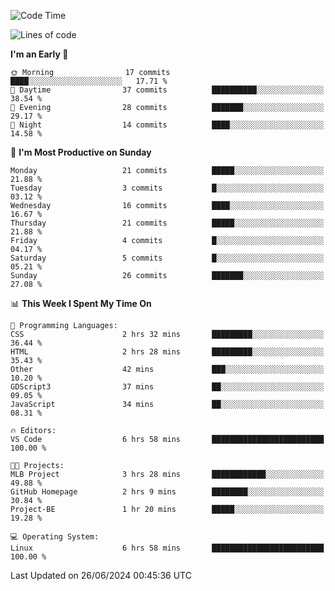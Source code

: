 <!--START_SECTION:waka-->
![Code Time](http://img.shields.io/badge/Code%20Time-191%20hrs%2022%20mins-blue)

![Lines of code](https://img.shields.io/badge/From%20Hello%20World%20I%27ve%20Written-13.6%20thousand%20lines%20of%20code-blue)

**I'm an Early 🐤** 

```text
🌞 Morning                17 commits          ████░░░░░░░░░░░░░░░░░░░░░   17.71 % 
🌆 Daytime                37 commits          ██████████░░░░░░░░░░░░░░░   38.54 % 
🌃 Evening                28 commits          ███████░░░░░░░░░░░░░░░░░░   29.17 % 
🌙 Night                  14 commits          ████░░░░░░░░░░░░░░░░░░░░░   14.58 % 
```
📅 **I'm Most Productive on Sunday** 

```text
Monday                   21 commits          █████░░░░░░░░░░░░░░░░░░░░   21.88 % 
Tuesday                  3 commits           █░░░░░░░░░░░░░░░░░░░░░░░░   03.12 % 
Wednesday                16 commits          ████░░░░░░░░░░░░░░░░░░░░░   16.67 % 
Thursday                 21 commits          █████░░░░░░░░░░░░░░░░░░░░   21.88 % 
Friday                   4 commits           █░░░░░░░░░░░░░░░░░░░░░░░░   04.17 % 
Saturday                 5 commits           █░░░░░░░░░░░░░░░░░░░░░░░░   05.21 % 
Sunday                   26 commits          ███████░░░░░░░░░░░░░░░░░░   27.08 % 
```


📊 **This Week I Spent My Time On** 

```text
💬 Programming Languages: 
CSS                      2 hrs 32 mins       █████████░░░░░░░░░░░░░░░░   36.44 % 
HTML                     2 hrs 28 mins       █████████░░░░░░░░░░░░░░░░   35.43 % 
Other                    42 mins             ███░░░░░░░░░░░░░░░░░░░░░░   10.20 % 
GDScript3                37 mins             ██░░░░░░░░░░░░░░░░░░░░░░░   09.05 % 
JavaScript               34 mins             ██░░░░░░░░░░░░░░░░░░░░░░░   08.31 % 

🔥 Editors: 
VS Code                  6 hrs 58 mins       █████████████████████████   100.00 % 

🐱‍💻 Projects: 
MLB Project              3 hrs 28 mins       ████████████░░░░░░░░░░░░░   49.88 % 
GitHub Homepage          2 hrs 9 mins        ████████░░░░░░░░░░░░░░░░░   30.84 % 
Project-BE               1 hr 20 mins        █████░░░░░░░░░░░░░░░░░░░░   19.28 % 

💻 Operating System: 
Linux                    6 hrs 58 mins       █████████████████████████   100.00 % 
```


 Last Updated on 26/06/2024 00:45:36 UTC
<!--END_SECTION:waka-->
